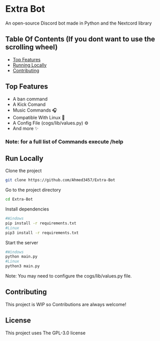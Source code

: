 
# Extra Bot 

An open-source Discord bot made in Python and the Nextcord library

## Table Of Contents (If you dont want to use the scrolling wheel)
- [Top Features](https://github.com/ahmed3457/extra-bot/tree/main#run-locally)
- [Running Locally](https://github.com/ahmed3457/extra-bot/tree/main#run-locally)
- [Contributing](https://github.com/ahmed3457/extra-bot/tree/main#run-locally)

## Top Features

- A ban command
- A Kick Comand
- Music Commands 🎧
- Compatible With Linux 🐧
- A Config File (cogs/lib/values.py) ⚙️
- And more ✨

### Note: for a full list of Commands execute /help

## Run Locally

Clone the project

```bash
git clone https://github.com/Ahmed3457/Extra-Bot
```

Go to the project directory

```bash 
cd Extra-Bot
```

Install dependencies

```bash
#Windows
pip install -r requirements.txt
#Linux
pip3 install -r requirements.txt
```

Start the server

```bash
#Windows
python main.py
#Linux
python3 main.py
```

Note: You may need to configure the cogs/lib/values.py file.
## Contributing

This project is WIP so Contributions are always welcome!



## License

This project uses The GPL-3.0 license

